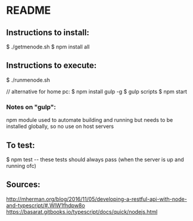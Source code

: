 # README

## Instructions to install:

$ ./getmenode.sh
$ npm install all

## Instructions to execute:

$ ./runmenode.sh

// alternative for home pc:
$ npm install gulp -g
$ gulp scripts
$ npm start 

### Notes on "gulp":

npm module used to automate building and running but needs to be installed globally, so no use on host servers

## To test:

$ npm test
-- these tests should always pass (when the server is up and running ofc)

## Sources:
http://mherman.org/blog/2016/11/05/developing-a-restful-api-with-node-and-typescript/#.WlW1fhdpw8o
https://basarat.gitbooks.io/typescript/docs/quick/nodejs.html


